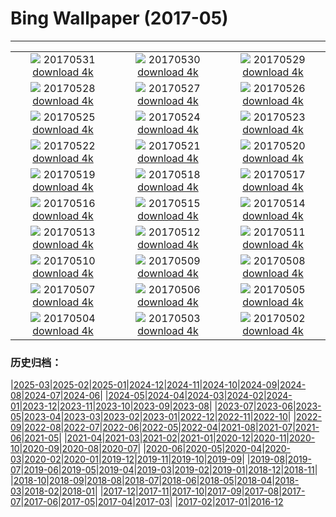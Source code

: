 # Bing Wallpaper (2017-05)
**************
| | | |
| :----: | :----: | :----: |
| ![](https://www.bing.com/az/hprichbg/rb/MtTamVideo_EN-US10798436683_1920x1080.jpg) 20170531 [download 4k](https://www.bing.com/az/hprichbg/rb/MtTamVideo_EN-US10798436683_UHD.jpg) | ![](https://www.bing.com/az/hprichbg/rb/TempleStreet_EN-US6964048300_1920x1080.jpg) 20170530 [download 4k](https://www.bing.com/az/hprichbg/rb/TempleStreet_EN-US6964048300_UHD.jpg) | ![](https://www.bing.com/az/hprichbg/rb/ArlingtonDrone_EN-US12840808174_1920x1080.jpg) 20170529 [download 4k](https://www.bing.com/az/hprichbg/rb/ArlingtonDrone_EN-US12840808174_UHD.jpg) |
| ![](https://www.bing.com/az/hprichbg/rb/MataderoBridge_EN-US9215461155_1920x1080.jpg) 20170528 [download 4k](https://www.bing.com/az/hprichbg/rb/MataderoBridge_EN-US9215461155_UHD.jpg) | ![](https://www.bing.com/az/hprichbg/rb/BromoJava_EN-US13327758529_1920x1080.jpg) 20170527 [download 4k](https://www.bing.com/az/hprichbg/rb/BromoJava_EN-US13327758529_UHD.jpg) | ![](https://www.bing.com/az/hprichbg/rb/Fiddleheads_EN-US12581425191_1920x1080.jpg) 20170526 [download 4k](https://www.bing.com/az/hprichbg/rb/Fiddleheads_EN-US12581425191_UHD.jpg) |
| ![](https://www.bing.com/az/hprichbg/rb/PyramidsOfMeroe_EN-US10074354144_1920x1080.jpg) 20170525 [download 4k](https://www.bing.com/az/hprichbg/rb/PyramidsOfMeroe_EN-US10074354144_UHD.jpg) | ![](https://www.bing.com/az/hprichbg/rb/BB1883_EN-US15158286681_1920x1080.jpg) 20170524 [download 4k](https://www.bing.com/az/hprichbg/rb/BB1883_EN-US15158286681_UHD.jpg) | ![](https://www.bing.com/az/hprichbg/rb/Dipper_EN-US11520051960_1920x1080.jpg) 20170523 [download 4k](https://www.bing.com/az/hprichbg/rb/Dipper_EN-US11520051960_UHD.jpg) |
| ![](https://www.bing.com/az/hprichbg/rb/LakePowellStorm_EN-US6822865622_1920x1080.jpg) 20170522 [download 4k](https://www.bing.com/az/hprichbg/rb/LakePowellStorm_EN-US6822865622_UHD.jpg) | ![](https://www.bing.com/az/hprichbg/rb/RietvleiNR_EN-US13984689187_1920x1080.jpg) 20170521 [download 4k](https://www.bing.com/az/hprichbg/rb/RietvleiNR_EN-US13984689187_UHD.jpg) | ![](https://www.bing.com/az/hprichbg/rb/Thunderbirds_EN-US12257799708_1920x1080.jpg) 20170520 [download 4k](https://www.bing.com/az/hprichbg/rb/Thunderbirds_EN-US12257799708_UHD.jpg) |
| ![](https://www.bing.com/az/hprichbg/rb/BMXTunnel_EN-US11407579695_1920x1080.jpg) 20170519 [download 4k](https://www.bing.com/az/hprichbg/rb/BMXTunnel_EN-US11407579695_UHD.jpg) | ![](https://www.bing.com/az/hprichbg/rb/Palaon_EN-US11145059144_1920x1080.jpg) 20170518 [download 4k](https://www.bing.com/az/hprichbg/rb/Palaon_EN-US11145059144_UHD.jpg) | ![](https://www.bing.com/az/hprichbg/rb/SpermophilusArmatus_EN-US12133314731_1920x1080.jpg) 20170517 [download 4k](https://www.bing.com/az/hprichbg/rb/SpermophilusArmatus_EN-US12133314731_UHD.jpg) |
| ![](https://www.bing.com/az/hprichbg/rb/PorthminsterBeach_EN-US9087788446_1920x1080.jpg) 20170516 [download 4k](https://www.bing.com/az/hprichbg/rb/PorthminsterBeach_EN-US9087788446_UHD.jpg) | ![](https://www.bing.com/az/hprichbg/rb/IncenseFactory_EN-US12465733494_1920x1080.jpg) 20170515 [download 4k](https://www.bing.com/az/hprichbg/rb/IncenseFactory_EN-US12465733494_UHD.jpg) | ![](https://www.bing.com/az/hprichbg/rb/CheetahMom_EN-US10122059369_1920x1080.jpg) 20170514 [download 4k](https://www.bing.com/az/hprichbg/rb/CheetahMom_EN-US10122059369_UHD.jpg) |
| ![](https://www.bing.com/az/hprichbg/rb/DeltaJunction_EN-US10400798964_1920x1080.jpg) 20170513 [download 4k](https://www.bing.com/az/hprichbg/rb/DeltaJunction_EN-US10400798964_UHD.jpg) | ![](https://www.bing.com/az/hprichbg/rb/VernalFall_EN-US10631212377_1920x1080.jpg) 20170512 [download 4k](https://www.bing.com/az/hprichbg/rb/VernalFall_EN-US10631212377_UHD.jpg) | ![](https://www.bing.com/az/hprichbg/rb/SpringGoat_EN-US7159260528_1920x1080.jpg) 20170511 [download 4k](https://www.bing.com/az/hprichbg/rb/SpringGoat_EN-US7159260528_UHD.jpg) |
| ![](https://www.bing.com/az/hprichbg/rb/WardCharcoalOvens_EN-US14435429327_1920x1080.jpg) 20170510 [download 4k](https://www.bing.com/az/hprichbg/rb/WardCharcoalOvens_EN-US14435429327_UHD.jpg) | ![](https://www.bing.com/az/hprichbg/rb/WoodDucks_EN-US13296832819_1920x1080.jpg) 20170509 [download 4k](https://www.bing.com/az/hprichbg/rb/WoodDucks_EN-US13296832819_UHD.jpg) | ![](https://www.bing.com/az/hprichbg/rb/TaihangMountains_EN-US6666930369_1920x1080.jpg) 20170508 [download 4k](https://www.bing.com/az/hprichbg/rb/TaihangMountains_EN-US6666930369_UHD.jpg) |
| ![](https://www.bing.com/az/hprichbg/rb/WhiteEyedMoray_EN-US10194096653_1920x1080.jpg) 20170507 [download 4k](https://www.bing.com/az/hprichbg/rb/WhiteEyedMoray_EN-US10194096653_UHD.jpg) | ![](https://www.bing.com/az/hprichbg/rb/MorskieOko_EN-US9982151528_1920x1080.jpg) 20170506 [download 4k](https://www.bing.com/az/hprichbg/rb/MorskieOko_EN-US9982151528_UHD.jpg) | ![](https://www.bing.com/az/hprichbg/rb/HenequenCactus_EN-US11064780489_1920x1080.jpg) 20170505 [download 4k](https://www.bing.com/az/hprichbg/rb/HenequenCactus_EN-US11064780489_UHD.jpg) |
| ![](https://www.bing.com/az/hprichbg/rb/SSAtlantis_EN-US8848737137_1920x1080.jpg) 20170504 [download 4k](https://www.bing.com/az/hprichbg/rb/SSAtlantis_EN-US8848737137_UHD.jpg) | ![](https://www.bing.com/az/hprichbg/rb/NavagioBeach_EN-US8854639142_1920x1080.jpg) 20170503 [download 4k](https://www.bing.com/az/hprichbg/rb/NavagioBeach_EN-US8854639142_UHD.jpg) | ![](https://www.bing.com/az/hprichbg/rb/NHMElephants_EN-US9810396474_1920x1080.jpg) 20170502 [download 4k](https://www.bing.com/az/hprichbg/rb/NHMElephants_EN-US9810396474_UHD.jpg) |

### 历史归档：

|[2025-03](/../2025-03/2025-03.md)|[2025-02](/../2025-02/2025-02.md)|[2025-01](/../2025-01/2025-01.md)|[2024-12](/../2024-12/2024-12.md)|[2024-11](/../2024-11/2024-11.md)|[2024-10](/../2024-10/2024-10.md)|[2024-09](/../2024-09/2024-09.md)|[2024-08](/../2024-08/2024-08.md)|[2024-07](/../2024-07/2024-07.md)|[2024-06](/../2024-06/2024-06.md)|
|[2024-05](/../2024-05/2024-05.md)|[2024-04](/../2024-04/2024-04.md)|[2024-03](/../2024-03/2024-03.md)|[2024-02](/../2024-02/2024-02.md)|[2024-01](/../2024-01/2024-01.md)|[2023-12](/../2023-12/2023-12.md)|[2023-11](/../2023-11/2023-11.md)|[2023-10](/../2023-10/2023-10.md)|[2023-09](/../2023-09/2023-09.md)|[2023-08](/../2023-08/2023-08.md)|
|[2023-07](/../2023-07/2023-07.md)|[2023-06](/../2023-06/2023-06.md)|[2023-05](/../2023-05/2023-05.md)|[2023-04](/../2023-04/2023-04.md)|[2023-03](/../2023-03/2023-03.md)|[2023-02](/../2023-02/2023-02.md)|[2023-01](/../2023-01/2023-01.md)|[2022-12](/../2022-12/2022-12.md)|[2022-11](/../2022-11/2022-11.md)|[2022-10](/../2022-10/2022-10.md)|
|[2022-09](/../2022-09/2022-09.md)|[2022-08](/../2022-08/2022-08.md)|[2022-07](/../2022-07/2022-07.md)|[2022-06](/../2022-06/2022-06.md)|[2022-05](/../2022-05/2022-05.md)|[2022-04](/../2022-04/2022-04.md)|[2021-08](/../2021-08/2021-08.md)|[2021-07](/../2021-07/2021-07.md)|[2021-06](/../2021-06/2021-06.md)|[2021-05](/../2021-05/2021-05.md)|
|[2021-04](/../2021-04/2021-04.md)|[2021-03](/../2021-03/2021-03.md)|[2021-02](/../2021-02/2021-02.md)|[2021-01](/../2021-01/2021-01.md)|[2020-12](/../2020-12/2020-12.md)|[2020-11](/../2020-11/2020-11.md)|[2020-10](/../2020-10/2020-10.md)|[2020-09](/../2020-09/2020-09.md)|[2020-08](/../2020-08/2020-08.md)|[2020-07](/../2020-07/2020-07.md)|
|[2020-06](/../2020-06/2020-06.md)|[2020-05](/../2020-05/2020-05.md)|[2020-04](/../2020-04/2020-04.md)|[2020-03](/../2020-03/2020-03.md)|[2020-02](/../2020-02/2020-02.md)|[2020-01](/../2020-01/2020-01.md)|[2019-12](/../2019-12/2019-12.md)|[2019-11](/../2019-11/2019-11.md)|[2019-10](/../2019-10/2019-10.md)|[2019-09](/../2019-09/2019-09.md)|
|[2019-08](/../2019-08/2019-08.md)|[2019-07](/../2019-07/2019-07.md)|[2019-06](/../2019-06/2019-06.md)|[2019-05](/../2019-05/2019-05.md)|[2019-04](/../2019-04/2019-04.md)|[2019-03](/../2019-03/2019-03.md)|[2019-02](/../2019-02/2019-02.md)|[2019-01](/../2019-01/2019-01.md)|[2018-12](/../2018-12/2018-12.md)|[2018-11](/../2018-11/2018-11.md)|
|[2018-10](/../2018-10/2018-10.md)|[2018-09](/../2018-09/2018-09.md)|[2018-08](/../2018-08/2018-08.md)|[2018-07](/../2018-07/2018-07.md)|[2018-06](/../2018-06/2018-06.md)|[2018-05](/../2018-05/2018-05.md)|[2018-04](/../2018-04/2018-04.md)|[2018-03](/../2018-03/2018-03.md)|[2018-02](/../2018-02/2018-02.md)|[2018-01](/../2018-01/2018-01.md)|
|[2017-12](/../2017-12/2017-12.md)|[2017-11](/../2017-11/2017-11.md)|[2017-10](/../2017-10/2017-10.md)|[2017-09](/../2017-09/2017-09.md)|[2017-08](/../2017-08/2017-08.md)|[2017-07](/../2017-07/2017-07.md)|[2017-06](/../2017-06/2017-06.md)|[2017-05](/2017-05.md)|[2017-04](/../2017-04/2017-04.md)|[2017-03](/../2017-03/2017-03.md)|
|[2017-02](/../2017-02/2017-02.md)|[2017-01](/../2017-01/2017-01.md)|[2016-12](/../2016-12/2016-12.md)